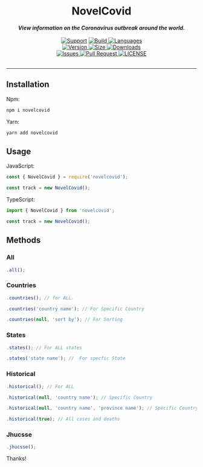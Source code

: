 <div align="center">
        <h1> NovelCovid </h1>
    <strong> <i>View information on the Coronavirus outbreak around the world.</i></strong>
  <br>
  <br>
  <a href="https://discord.gg/EvbMshU">
    <img src="https://img.shields.io/discord/689535536934813823.svg?colorB=Blue&logo=discord&label=Support&style=for-the-badge" alt="Support"></a>

<a href="https://github.com/NovelCOVID/node-api/actions?query=workflow%3ABuild">
    <img src="https://img.shields.io/github/workflow/status/NovelCOVID/node-api/Build?color=green&label=Build&logo=github&logoColor=green&style=for-the-badge" alt="Build">
</a>

<a href="https://github.com/NovelCOVID/node-api">
    <img src="https://img.shields.io/github/languages/top/NovelCOVID/node-api?logo=typescript&logoColor=blue&style=for-the-badge" alt="Languages">
</a>
<br>
<a href="https://www.npmjs.com/package/novelcovid">
    <img src="https://img.shields.io/npm/v/novelcovid?logo=npm&style=for-the-badge" alt="Version">
</a>
<a href="https://www.npmjs.com/package/novelcovid">
	<img src="https://img.shields.io/bundlephobia/min/novelcovid?color=red&label=SIZE&logo=npm&style=for-the-badge", alt="Size">
</a>
<a href="https://www.npmjs.com/package/novelcovid">
<img src="https://img.shields.io/npm/dw/novelcovid?logo=npm&style=for-the-badge", alt="Downloads">
</a>
<br>
<a href="https://github.com/NovelCOVID/node-api/issues">
    <img src="https://img.shields.io/github/issues/NovelCOVID/node-api?color=red&logo=github&logoColor=red&style=for-the-badge" alt="Issues">
</a>

<a href="https://github.com/NovelCOVID/node-api/pulls">
    <img src="https://img.shields.io/github/issues-pr/NovelCOVID/node-api?logo=github&logoColor=brightgreen&style=for-the-badge" alt="Pull Request">
</a>
<a href="https://github.com/NovelCOVID/node-api/blob/master/LICENSE"><img src="https://img.shields.io/github/license/NovelCOVID/node-api?color=37f149&style=for-the-badge" alt="LICENSE">
</a>
<br>
<br>
<hr>
</div>



## Installation

Npm:

```bash
npm i novelcovid
```

Yarn:

```bash
yarn add novelcovid
```

## Usage

JavaScript:

```js
const { NovelCovid } = require('novelcovid');

const track = new NovelCovid();
```

TypeScript:

```ts
import { NovelCovid } from 'novelcovid';

const track = new NovelCovid();
```

## Methods

### All

```js
.all();
```
### Countries

```js
.countries(); // for ALL.
```

```js
.countries('country name'); // For Specific Country
```

```js
.countries(null, 'sort by'); // For Sorting
```

### States
```js
.states(); // For ALL states
```

```js
.states('state name'); //  For specfic State
```

### Historical
```js
.historical(); // For ALL
```

```js
.historical(null, 'country name'); // Specific Country
```

```js
.historical(null, 'country name', 'province name'); // Specific Country and Province
```

```js
.historical(true); // All cases and deaths
```

### Jhucsse
```js
.jhucsse();
```
Thanks!
